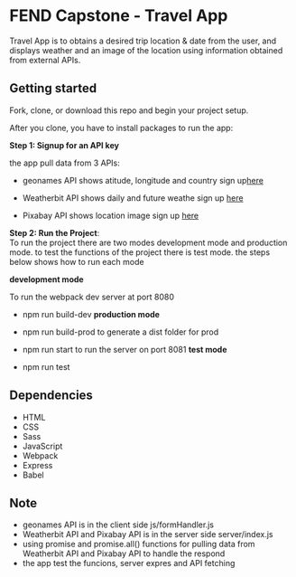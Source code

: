 # FEND Capstone - Travel App

Travel App is to obtains a desired trip location & date from the user, and displays weather and an image of the location using information obtained from external APIs.

## Getting started

Fork, clone, or download this repo and begin your project setup.

After you clone, you have to install packages to run the app:

**Step 1: Signup for an API key**<br/>
  
  the app pull data from 3 APIs:<br/>
  - geonames API shows atitude, longitude and  country  sign up[here](http://www.geonames.org/export/web-services.html)
  * Weatherbit API shows daily and future weathe sign up [here](https://www.weatherbit.io/account/create)
  -  Pixabay API shows location image sign up [here](https://pixabay.com/api/docs/)
  
  
  **Step 2: Run the Project**:<br/>
  To run the project there are two modes development mode and production mode. to test the functions of the project there is test mode. the steps below shows how to run each mode
  
  **development mode**<br/>

To run the webpack dev server at port 8080
- npm run build-dev
**production mode**

- npm run build-prod to generate a dist folder for prod
- npm run start to run the server on port 8081
**test mode**

- npm run test
  

## Dependencies

- HTML
- CSS
- Sass
- JavaScript
- Webpack
- Express
- Babel

## Note
-  geonames API is in the client side js/formHandler.js
-  Weatherbit API and Pixabay API is in the server side server/index.js
- using promise and promise.all() functions for pulling data from Weatherbit API and Pixabay API  to handle the respond
-  the app test the funcions, server expres and API fetching 
